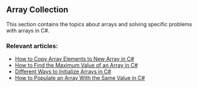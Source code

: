 ## Array Collection

This section contains the topics about arrays and solving specific problems with arrays in C#.

### Relevant articles:
- [How to Copy Array Elements to New Array in C#](https://code-maze.com/csharp-copy-array-elements-to-new-array/)
- [How to Find the Maximum Value of an Array in C#](https://code-maze.com/csharp-array-maximum-value/)
- [Different Ways to Initialize Arrays in C#](https://code-maze.com/csharp-initialize-arrays/)
- [How to Populate an Array With the Same Value in C#](https://code-maze.com/csharp-populate-array-same-value/)
